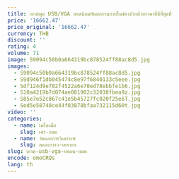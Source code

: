 ```yaml
---
title: เอาต์พุต USB/VGA ยอดนิยมทันตกรรมภายในช่องปากด้วยราคาที่ดีที่สุดที่
price: '16662.47'
price_original: '16662.47'
currency: THB
discount: ''
rating: 4
volume: 71
image: S9094c50b0a664319bc878524ff88ac8d5.jpg
images:
  - S9094c50b0a664319bc878524ff88ac8d5.jpg
  - S9d946f1db045474c8e97f6840133c5eee.jpg
  - Sdf124d9e782f4522a6e70ed78ebbfe1b6.jpg
  - S10a4219b7d074ae081902c32038fbea9z.jpg
  - S85e7e52c867c41e5b45727fc020f25e6T.jpg
  - Sed5e58748ce44f03878bfaa732115d60t.jpg
video: ''
categories:
  - name: เครื่องมือ
    slug: เคร-องม
  - name: วัดและการวิเคราะห์
    slug: ดและการว-เคราะห
slug: เอาต-usb-vga-ยอดน-ยมท
encode: omoCRQs
lang: th
---
```

  